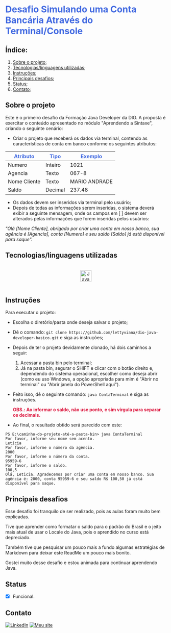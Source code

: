 # **<div style="color:royalblue">Desafio Simulando uma Conta Bancária Através do Terminal/Console</div>**

## **Índice:**

1. [Sobre o projeto](#sobre-o-projeto);
2. [Tecnologias/linguagens utilizadas](#tecnologiaslinguagens-utilizadas);
3. [Instruções](#instruções);
4. [Principais desafios](#principais-desafios);
5. [Status](#status);
6. [Contato](#contato);

## **Sobre o projeto**
Este é o primeiro desafio da Formação Java Developer da DIO.
A proposta é exercitar o conteúdo apresentado no módulo "Aprendendo a Sintaxe", criando o seguinte cenário:

- Criar o projeto que receberá os dados via terminal, contendo as características de conta em banco conforme os seguintes atributos:

<div align="center">

|<div style="color:royalblue">Atributo</div>|<div style="color:royalblue">Tipo</div>|<div style="color:royalblue">Exemplo</div>|
|---|---|---|
|Numero|Inteiro|1021|
|Agencia|Texto|067-8|
|Nome Cliente|Texto|MARIO ANDRADE|
|Saldo|Decimal|237.48|

</div>

- Os dados devem ser inseridos via terminal pelo usuário;
- Depois de todas as informações serem inseridas, o sistema deverá exibir a seguinte mensagem, onde os campos em [ ] devem ser alterados pelas informações que forem inseridas pelos usuários:

<i>"Olá [Nome Cliente], obrigado por criar uma conta em nosso banco, sua agência é [Agencia], conta [Numero] e seu saldo [Saldo] já está disponível para saque".</i>

## **Tecnologias/linguagens utilizadas**

<div style="display: inline_block" align="center"><br />
    <img src="https://img.shields.io/badge/Java-FF4500?style=for-the-badge&logo=java&logoColor=white" height="35px" alt="Java" align="center" />
</div><br />

## **Instruções**

Para executar o projeto:

- Escolha o diretório/pasta onde deseja salvar o projeto;
- Dê o comando: 
`git clone https://github.com/lettyviana/dio-java-developer-basico.git` e siga as instruções;
- Depois de ter o projeto devidamente clonado, há dois caminhos a seguir:

  1. Acessar a pasta bin pelo terminal;
  2. Já na pasta bin, segurar o SHIFT e clicar com o botão direito e, dependendo do sistema operacional, escolher como deseja abrir (como eu uso Windows, a opção apropriada para mim é "Abrir no terminal" ou "Abrir janela do PowerShell aqui").

- Feito isso, dê o seguinte comando: `java ContaTerminal` e siga as instruções.

  <div style="color:crimson"><strong>OBS.: Ao informar o saldo, não use ponto, e sim vírgula para separar os decimais.</strong></div>
- Ao final, o resultado obtido será parecido com este:

```
PS E:\caminho-do-projeto-até-a-pasta-bin> java ContaTerminal
Por favor, informe seu nome sem acento.
Leticia
Por favor, informe o número da agência.
2000
Por favor, informe o número da conta.
95959-6
Por favor, informe o saldo.
100,5
Olá, Leticia. Agradecemos por criar uma conta em nosso banco. Sua agência é: 2000, conta 95959-6 e seu saldo R$ 100,50 já está disponível para saque.
```

## **Principais desafios**

Esse desafio foi tranquilo de ser realizado, pois as aulas foram muito bem explicadas.

Tive que aprender como formatar o saldo para o padrão do Brasil e o jeito mais atual de usar o Locale do Java, pois o aprendido no curso está depreciado.

Também tive que pesquisar um pouco mais a fundo algumas estratégias de Markdown para deixar este ReadMe um pouco mais bonito.

Gostei muito desse desafio e estou animada para continuar aprendendo Java.

## **Status**

- [x] Funcional.


## **Contato**
[![LinkedIn](https://img.shields.io/badge/LinkedIn-0077B5?style=for-the-badge&logo=linkedin&logoColor=white)](https://www.linkedin.com/in/leticiaviana-trad-dev/)
[![Meu site](https://img.shields.io/badge/Meu%20site-800080?style=for-the-badge&logoColor=white)](https://www.leticiaviana.com/#contato)